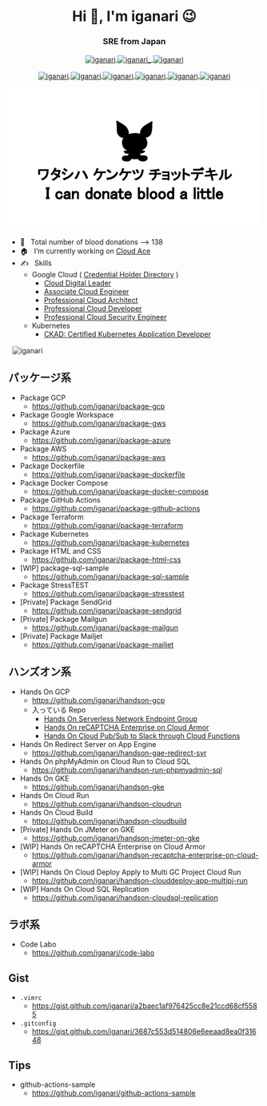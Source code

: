 
<!--
<p align="left">
  <img src="https://komarev.com/ghpvc/?username=iganari" alt="iganari" />
</p>
-->




<!--
<h3 align="center">A passionate frontend developer from India</h3>

<p align="left"> <img src="https://komarev.com/ghpvc/?username=iganari" alt="iganari" /> </p>

<p align="left"><img src="https://www.vectorlogo.zone/logos/microsoft_azure/microsoft_azure-icon.svg" alt="azure" width="40" height="40"/>  <img src="https://www.vectorlogo.zone/logos/firebase/firebase-icon.svg" alt="firebase" width="40" height="40"/> <img src="https://www.vectorlogo.zone/logos/google_cloud/google_cloud-icon.svg" alt="gcp" width="40" height="40"/> <img src="https://www.vectorlogo.zone/logos/jenkins/jenkins-icon.svg" alt="jenkins" width="40" height="40"/> <img src="https://www.vectorlogo.zone/logos/kubernetes/kubernetes-icon.svg" alt="kubernetes" width="40" height="40"/>  <img src="https://devicons.github.io/devicon/devicon.git/icons/python/python-original.svg" alt="python" width="40" height="40"/> <img src="https://www.vectorlogo.zone/logos/vagrantup/vagrantup-icon.svg" alt="vagrant" width="40" height="40"/></p><p><img align="left" src="https://github-readme-stats.vercel.app/api/top-langs/?username=iganari&layout=compact&hide=html" alt="iganari" /></p>

<p>&nbsp;<img align="center" src="https://github-readme-stats.vercel.app/api?username=iganari&show_icons=true" alt="iganari" /></p>


hoge | huga
:- | :-
Devops | <p align="left"><img src="https://devicons.github.io/devicon/devicon.git/icons/docker/docker-original-wordmark.svg" alt="docker" width="40" height="40"/></p>
Other | <p align="left"><img src="https://devicons.github.io/devicon/devicon.git/icons/linux/linux-original.svg" alt="linux" width="40" height="40"/></p>
-->




<h1 align="center">Hi 👋, I'm iganari 😉</h1>

<h3 align="center">
  SRE from Japan
</h3>


<p align="center">
  <a href="https://dev.to/iganari" target="blank">
    <!-- https://www.svgrepo.com/ -->
    <img align="center" src="https://cdn.jsdelivr.net/npm/simple-icons@3.0.1/icons/dev-dot-to.svg" alt="iganari" height="30" width="30" />
  </a>
  <a href="https://twitter.com/iganari_" target="blank">
    <img align="center" src="https://cdn.jsdelivr.net/npm/simple-icons@3.0.1/icons/twitter.svg" alt="iganari_" height="30" width="30" />
  </a>
  <a href="https://www.linkedin.com/in/iganari/" target="blank">
    <img align="center" src="https://cdn.jsdelivr.net/npm/simple-icons@3.0.1/icons/linkedin.svg" alt="iganari" height="30" width="30" />
  </a>
</p>

<p align="center">
  <a href="https://www.credential.net/fd61b04b-eb51-4460-839a-2659856023c3" target="blank">
    <img align="center" src="https://api.accredible.com/v1/frontend/credential_website_embed_image/badge/47478195" alt="iganari" height="100" width="100" />
  </a>
  <a href="https://www.credential.net/1a05b754-280e-45f5-880b-ec5a1edaeba9" target="blank">
    <img align="center" src="https://api.accredible.com/v1/frontend/credential_website_embed_image/badge/48652412" alt="iganari" height="100" width="100" />
  </a>
  <a href="https://www.credential.net/18e4be4b-81dd-4d0d-a352-039045eae7f6" target="blank">
    <img align="center" src="https://api.accredible.com/v1/frontend/credential_website_embed_image/badge/24447230" alt="iganari" height="100" width="100" />
  </a>
  <a href="https://www.credential.net/d72749f0-81ff-4207-90a8-aae98f248b85" target="blank">
    <img align="center" src="https://api.accredible.com/v1/frontend/credential_website_embed_image/badge/58566808" alt="iganari" height="100" width="100" />
  </a>
  <a href="https://www.credential.net/05f639af-dd05-4876-b938-a44cfdaace1c" target="blank">
    <img align="center" src="https://api.accredible.com/v1/frontend/credential_website_embed_image/badge/62665287" alt="iganari" height="100" width="100" />
  </a>
  <a href="https://www.credential.net/6393882d-3f8d-47ef-9064-32176eb7fba0" target="blank">
    <img align="center" src="https://api.accredible.com/v1/frontend/credential_website_embed_image/badge/51242933" alt="iganari" height="100" width="100" />
  </a>
</p>  


![](https://raw.githubusercontent.com/iganari/iganari/main/logo-kenketsu.png)

- 💉 &nbsp; Total number of blood donations --> 138
- 🏠 &nbsp; I’m currently working on [Cloud Ace](https://www.cloud-ace.jp/)
- ✍ &nbsp; Skills
  - Google Cloud ( [Credential Holder Directory](https://googlecloudcertified.credential.net/profile/7e4337e2ced3d88a0d03fbe45f212bf10876dcf4) )
    - [Cloud Digital Leader](https://www.credential.net/fd61b04b-eb51-4460-839a-2659856023c3)
    - [Associate Cloud Engineer](https://www.credential.net/1a05b754-280e-45f5-880b-ec5a1edaeba9)
    - [Professional Cloud Architect](https://www.credential.net/18e4be4b-81dd-4d0d-a352-039045eae7f6)
    - [Professional Cloud Developer](https://www.credential.net/d72749f0-81ff-4207-90a8-aae98f248b85)
    - [Professional Cloud Security Engineer](https://www.credential.net/05f639af-dd05-4876-b938-a44cfdaace1c)
  - Kubernetes
    - [CKAD: Certified Kubernetes Application Developer](https://www.credly.com/badges/c57a3511-77fd-48d0-a26b-8b5b7be4ec40)

<!--
画層の埋め込みテスト
<img alt="Professional Cloud Security Engineer" src="https://api.accredible.com/v1/frontend/credential_website_embed_image/badge/62665287" width="50" height="50">
-->

<!--
- 🌱 I’m currently learning ...
- 👯 I’m looking to collaborate on ...
- 🤔 I’m looking for help with ...
- 💬 Ask me about ...
- 📫 How to reach me: ...
- 😄 Pronouns: ...
- ⚡ Fun fact: ...
-->

<!--
<h1 align="center">Hi 👋, I'm iganari</h1>
<h3 align="center">A passionate frontend developer from India</h3>



- 🌱 I’m currently learning **name**

- 👯 I’m looking to collaborate on [name](https://link.org)

- 🤝 I’m looking for help with [name](https://link.org)

- 👨‍💻 All of my projects are available at [name](name)

- 📝 I regulary write articles on [name](name)

- 💬 Ask me about **name**

- 📫 How to reach me **name**

- ⚡ Fun fact **name**

<p align="left"><img src="https://www.vectorlogo.zone/logos/kubernetes/kubernetes-icon.svg" alt="kubernetes" width="40" height="40"/></p>
-->


<p>&nbsp;
  <img align="center" src="https://github-readme-stats.vercel.app/api?username=iganari&show_icons=true" alt="iganari" />
</p>


<!--

<p>
  <img align="left" src="https://github-readme-stats.vercel.app/api/top-langs/?username=iganari&layout=compact&hide=html" alt="iganari" />
</p>

-->


## パッケージ系

+ Package GCP
  + https://github.com/iganari/package-gcp
+ Package Google Workspace
  + https://github.com/iganari/package-gws
+ Package Azure
  + https://github.com/iganari/package-azure
+ Package AWS
  + https://github.com/iganari/package-aws
+ Package Dockerfile
  + https://github.com/iganari/package-dockerfile
+ Package Docker Compose
  + https://github.com/iganari/package-docker-compose
+ Package GitHub Actions
  + https://github.com/iganari/package-github-actions
+ Package Terraform
  + https://github.com/iganari/package-terraform
+ Package Kubernetes
  + https://github.com/iganari/package-kubernetes
+ Package HTML and CSS
  + https://github.com/iganari/package-html-css
+ [WIP] package-sql-sample
  + https://github.com/iganari/package-sql-sample
+ Package StressTEST
  + https://github.com/iganari/package-stresstest
+ [Private] Package SendGrid
  + https://github.com/iganari/package-sendgrid
+ [Private] Package Mailgun
  + https://github.com/iganari/package-mailgun
+ [Private] Package Mailjet
  + https://github.com/iganari/package-mailjet

## ハンズオン系

+ Hands On GCP
  + https://github.com/iganari/handson-gcp
  + 入っている Repo
    + [Hands On Serverless Network Endpoint Group](https://github.com/iganari/handson-serverless-neg)
    + [Hands On reCAPTCHA Enterprise on Cloud Armor](https://github.com/iganari/handson-recaptcha-enterprise-on-cloud-armor)
    + [Hands On Cloud Pub/Sub to Slack through Cloud Functions](https://github.com/iganari/handson-cloudpubsub-to-slack-through-cloudfunctions)
+ Hands On Redirect Server on App Engine
  + https://github.com/iganari/handson-gae-redirect-svr
+ Hands On phpMyAdmin on Cloud Run to Cloud SQL
  + https://github.com/iganari/handson-run-phpmyadmin-sql
+ Hands On GKE
  + https://github.com/iganari/handson-gke
+ Hands On Cloud Run
  + https://github.com/iganari/handson-cloudrun
+ Hands On Cloud Build
  + https://github.com/iganari/handson-cloudbuild
+ [Private] Hands On JMeter on GKE
  + https://github.com/iganari/handson-jmeter-on-gke
+ [WIP] Hands On reCAPTCHA Enterprise on Cloud Armor
  + https://github.com/iganari/handson-recaptcha-enterprise-on-cloud-armor
+ [WIP] Hands On Cloud Deploy Apply to Multi GC Project Cloud Run
  + https://github.com/iganari/handson-clouddeploy-app-multipj-run
+ [WIP] Hands On Cloud SQL Replication
  + https://github.com/iganari/handson-cloudsql-replication



## ラボ系

+ Code Labo
  + https://github.com/iganari/code-labo

## Gist

+ `.vimrc`
  + https://gist.github.com/iganari/a2baec1af976425cc8e21ccd68cf5585
+ `.gitconfig`
  + https://gist.github.com/iganari/3687c553d514806e6eeaad8ea0f31648

## Tips

+ github-actions-sample
  + https://github.com/iganari/github-actions-sample
